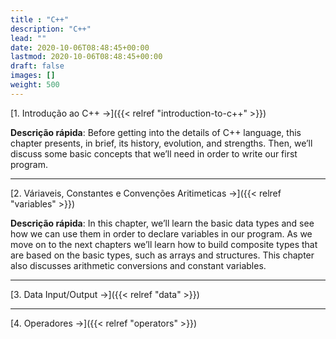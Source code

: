 ```yaml
---
title : "C++"
description: "C++"
lead: ""
date: 2020-10-06T08:48:45+00:00
lastmod: 2020-10-06T08:48:45+00:00
draft: false
images: []
weight: 500
---
```


[1. Introdução ao C++ →]({{< relref "introduction-to-c++" >}})

__Descrição rápida__: Before getting into the details of C++ language, this chapter presents, in brief, its history, evolution, and strengths. Then, we’ll discuss some basic concepts that we’ll need in order to write our first program.
___

[2. Váriaveis, Constantes e Convenções Aritimeticas →]({{< relref "variables" >}})

__Descrição rápida__: In this chapter, we’ll learn the basic data types and see how we can use them in order to declare variables in our program. As we move on to the next chapters we’ll learn how to build composite types that are based on the basic types, such as arrays and structures. This chapter also discusses arithmetic conversions and constant variables.

___

[3. Data Input/Output →]({{< relref "data" >}})

___

[4. Operadores →]({{< relref "operators" >}})